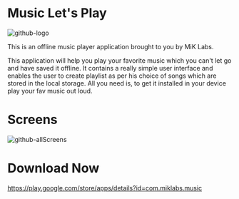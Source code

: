 # Music Let's Play

![github-logo](https://user-images.githubusercontent.com/75306261/192460204-5578686a-7419-41a2-be12-e0633ceb33a9.png)

This is an offline music player application brought to you by MiK Labs.

This application will help you play your favorite music which you can't let go and have saved it offline. It contains a really simple user interface and enables the user to create playlist as per his choice of songs which are stored in the local storage. All you need is, to get it installed in your device play your fav music out loud.

# Screens

![github-allScreens](https://user-images.githubusercontent.com/75306261/192464452-45729149-cce6-47ff-8a7a-4cfc422f2204.png)

# Download Now

https://play.google.com/store/apps/details?id=com.miklabs.music
